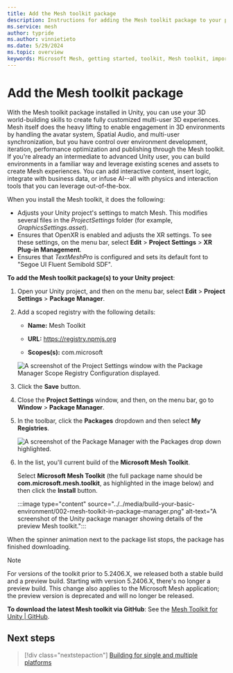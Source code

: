 ```yaml
---
title: Add the Mesh toolkit package
description: Instructions for adding the Mesh toolkit package to your project.
ms.service: mesh
author: typride
ms.author: vinnietieto
ms.date: 5/29/2024
ms.topic: overview
keywords: Microsoft Mesh, getting started, toolkit, Mesh toolkit, import, registry, scoped registry, packages
---
```


# Add the Mesh toolkit package

With the Mesh toolkit package installed in Unity, you can use your 3D world-building skills to create fully customized multi-user 3D experiences. Mesh itself does the heavy lifting to enable engagement in 3D environments by handling the avatar system, Spatial Audio, and multi-user synchronization, but you have control over environment development, iteration, performance optimization and publishing through the Mesh toolkit. If you're already an intermediate to advanced Unity user, you can build environments in a familiar way and leverage existing scenes and assets to create Mesh experiences. You can add interactive content, insert logic, integrate with business data, or infuse AI--all with physics and interaction tools that you can leverage out-of-the-box.

When you install the Mesh toolkit, it does the following:

- Adjusts your Unity project's settings to match Mesh. This modifies several files in the *ProjectSettings* folder (for example, *GraphicsSettings.asset*).
- Ensures that OpenXR is enabled and adjusts the XR settings. To see these settings, on the menu bar, select **Edit** > **Project Settings** > **XR Plug-in Management**.
- Ensures that *TextMeshPro* is configured and sets its default font to "Segoe UI Fluent Semibold SDF".

**To add the Mesh toolkit package(s) to your Unity project**:

1. Open your Unity project, and then on the menu bar, select **Edit** > **Project Settings** > **Package Manager**.

1. Add a scoped registry with the following details:

   - **Name:** Mesh Toolkit

   - **URL:** https://registry.npmjs.org

   - **Scopes(s):** com.microsoft

   ![A screenshot of the Project Settings window with the Package Manager Scope Registry Configuration displayed.](../../media/build-your-basic-environment/Microsft-Mesh-toolkit-download-package-install-proper-name.png)

1. Click the **Save** button.
1. Close the **Project Settings** window, and then, on the menu bar, go to **Window** > **Package Manager**.

1. In the toolbar, click the **Packages** dropdown and then select **My Registries**.

   ![A screenshot of the Package Manager with the Packages drop down highlighted.](../../media/build-your-basic-environment/001-packages-drop-down.png)

1. In the list, you'll current build of the **Microsoft Mesh Toolkit**. 

    Select **Microsoft Mesh Toolkit** (the full package name should be **com.microsoft.mesh.toolkit**, as highlighted in the image below) and then click the **Install** button.

    :::image type="content" source="../../media/build-your-basic-environment/002-mesh-toolkit-in-package-manager.png" alt-text="A screenshot of the Unity package manager showing details of the preview Mesh toolkit.":::

When the spinner animation next to the package list stops, the package has finished downloading.

> [!NOTE]
> For versions of the toolkit prior to 5.2406.X, we released both a stable build and a preview build. Starting with version 5.2406.X, there's no longer a preview build. This change also applies to the Microsoft Mesh application; the preview version is deprecated and will no longer be released.

**To download the latest Mesh toolkit via GitHub**:
See the [Mesh Toolkit for Unity | GitHub](https://github.com/microsoft/Mesh-Toolkit-Unity/releases).

## Next steps

> [!div class="nextstepaction"]
> [Building for single and multiple platforms](build-for-single-and-multiple-platforms.md)
